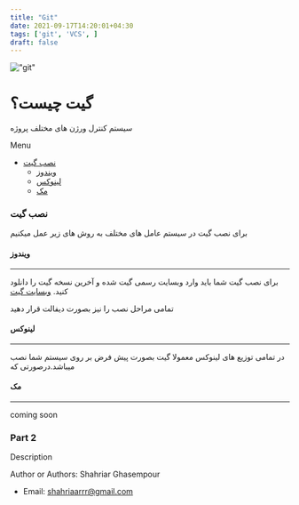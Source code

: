 ```yaml
---
title: "Git"
date: 2021-09-17T14:20:01+04:30
tags: ['git', 'VCS', ]
draft: false
---
```

!["git"](/images/Git/git.png)

# گیت چیست؟
سیستم کنترل ورژن های مختلف پروژه

Menu

- [نصب گیت](#نصب-گیت)
  - [ویندوز](#ویندوز)
  - [لینوکس](#لینوکس)
  - [مک](#مک)

### نصب گیت
برای نصب گیت در سیستم عامل های مختلف به روش های زیر عمل میکنیم
#### ویندوز
---
برای نصب گیت شما باید وارد وبسایت رسمی گیت شده و آخرین نسخه گیت را دانلود کنید.
[وبسایت گیت](https://git-scm.com)

تمامی مراحل نصب را نیز بصورت دیفالت قرار دهید

#### لینوکس
---
در تمامی توزیع های لینوکس معمولا گیت بصورت پیش فرض بر روی سیستم شما نصب میباشد.درصورتی که 

#### مک
---
coming soon

### Part 2
Description


Author or Authors: Shahriar Ghasempour

- Email: <shahriaarrr@gmail.com>